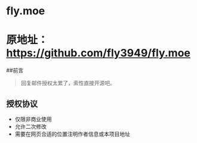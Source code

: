 # fly.moe

# 原地址：https://github.com/fly3949/fly.moe

##前言

>回复邮件授权太累了，索性直接开源吧。

## 授权协议

* 仅限非商业使用
* 允许二次修改
* 需要在网页合适的位置注明作者信息或本项目地址
